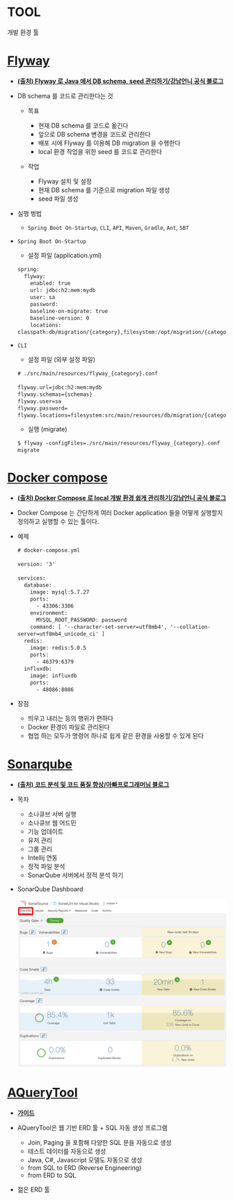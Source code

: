 TOOL
=====

개발 환경 툴


[Flyway](https://flywaydb.org/)
=====

- [**(출처) Flyway 로 Java 에서 DB schema, seed 관리하기/강남언니 공식 블로그**](https://blog.gangnamunni.com/post/introducing-flyway)

- DB schema 를 코드로 관리한다는 것
   - 목표
      - 현재 DB schema 를 코드로 옮긴다
      - 앞으로 DB schema 변경을 코드로 관리한다
      - 배포 시에 Flyway 를 이용해 DB migration 을 수행한다
      - local 환경 작업을 위한 seed 를 코드로 관리한다

   - 작업
      - Flyway 설치 및 설정
      - 현재 DB schema 를 기준으로 migration 파일 생성
      - seed 파일 생성

- 실행 벙법
   - `Spring Boot On-Startup`, `CLI`, `API`, `Maven`, `Gradle`, `Ant`, `SBT`

- `Spring Boot On-Startup`
   - 설정 파일 (application.yml)

   ```
   spring:
     flyway:
       enabled: true
       url: jdbc:h2:mem:mydb
       user: sa
       password:
       baseline-on-migrate: true
       baseline-version: 0
       locations: classpath:db/migration/{category},filesystem:/opt/migration/{category}
   ```

- `CLI`
   - 설정 파일 (외부 설정 파일)

   ```
   # ./src/main/resources/flyway_{category}.conf
   
   flyway.url=jdbc:h2:mem:mydb
   flyway.schemas={schemas}
   flyway.user=sa
   flyway.password=
   flyway.locations=filesystem:src/main/resources/db/migration/{category}
   ```

   - 실행 (migrate)

   ```
   $ flyway -configFiles=./src/main/resources/flyway_{category}.conf migrate
   ```


[Docker compose](https://docs.docker.com/compose/)
=====

- [**(출처) Docker Compose 로 local 개발 환경 쉽게 관리하기/강남언니 공식 블로그**](https://blog.gangnamunni.com/post/docker-compose-for-local-env)
      
- Docker Compose 는 간단하게 여러 Docker application 들을 어떻게 실행할지 정의하고 실행할 수 있는 툴이다.

- 예제

   ```
   # docker-compose.yml
   
   version: '3'
   
   services:
     database:
       image: mysql:5.7.27
       ports:
         - 43306:3306
       environment:
         MYSQL_ROOT_PASSWORD: password
       command: [ '--character-set-server=utf8mb4', '--collation-server=utf8mb4_unicode_ci' ]
     redis:
       image: redis:5.0.5
       ports:
         - 46379:6379
     influxdb:
       image: influxdb
       ports:
         - 48086:8086
   ```

- 장점
   - 띄우고 내리는 등의 행위가 편하다
   - Docker 환경이 파일로 관리된다
   - 협업 하는 모두가 명령어 하나로 쉽게 같은 환경을 사용할 수 있게 된다


[Sonarqube](https://www.sonarqube.org/)
=====

- [**(출처) 코드 분석 및 코드 품질 향상/아빠프로그래머님 블로그**](https://daddyprogrammer.org/post/817/sonarqube-analysis-intergrated-intellij/)

- 목차
   - 소나큐브 서버 실행
   - 소나큐브 웹 어드민
   - 기능 업데이트
   - 유저 관리
   - 그룹 관리
   - Intellij 연동
   - 정적 파일 분석
   - SonarQube 서버에서 정적 분석 하기

- SonarQube Dashboard
   
   <img title="Sonarqube" src="./images/sonarqube_screenshot_en.png" alt="Sonarqube" width="800px">


[AQueryTool](http://aquerytool.com/)
=====

- [**가이드**](https://aquerytool.com/help/index/)

- AQueryTool은 웹 기반 ERD 툴 + SQL 자동 생성 프로그램
   - Join, Paging 을 포함해 다양한 SQL 문을 자동으로 생성
   - 테스트 데이터를 자동으로 생성
   - Java, C#, Javascript 모델도 자동으로 생성
   - from SQL to ERD (Reverse Engineering)
   - from ERD to SQL

- 젊은 ERD 툴

